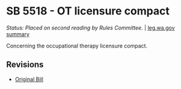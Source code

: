 # SB 5518 - OT licensure compact
*Status: Placed on second reading by Rules Committee.* | [leg.wa.gov summary](https://app.leg.wa.gov/billsummary?BillNumber=5518&Year=2021)

Concerning the occupational therapy licensure compact.

## Revisions
* [Original Bill](1/)